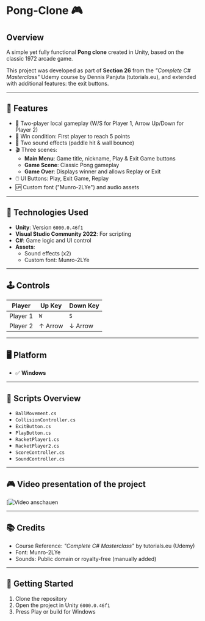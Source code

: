 # Pong-Clone 🎮

## Overview

A simple yet fully functional **Pong clone** created in Unity, based on the classic 1972 arcade game.

This project was developed as part of **Section 26** from the *"Complete C# Masterclass"* Udemy course by Dennis Panjuta (tutorials.eu), and extended with additional features: the exit buttons.

---

## 📌 Features

- 🏓 Two-player local gameplay (W/S for Player 1, Arrow Up/Down for Player 2)
- 🎯 Win condition: First player to reach 5 points
- 🎵 Two sound effects (paddle hit & wall bounce)
- 🎬 Three scenes:
  - **Main Menu**: Game title, nickname, Play & Exit Game buttons
  - **Game Scene**: Classic Pong gameplay
  - **Game Over**: Displays winner and allows Replay or Exit
- 🖱️ UI Buttons: Play, Exit Game, Replay
- 🆙 Custom font ("Munro-2LYe") and audio assets

---

## 🔧 Technologies Used

- **Unity**: Version `6000.0.46f1`
- **Visual Studio Community 2022**: For scripting
- **C#**: Game logic and UI control
- **Assets**:
  - Sound effects (x2)
  - Custom font: Munro-2LYe

---

## 🕹️ Controls

| Player        | Up Key | Down Key     |
|---------------|--------|--------------|
| Player 1      | `W`    | `S`          |
| Player 2      | ↑ Arrow | ↓ Arrow     |

---

## 🖥️ Platform

- ✅ **Windows**

---

## 📁 Scripts Overview

- `BallMovement.cs`
- `CollisionController.cs`
- `ExitButton.cs`
- `PlayButton.cs`
- `RacketPlayer1.cs`
- `RacketPlayer2.cs`
- `ScoreController.cs`
- `SoundController.cs`

---

## 🎮 Video presentation of the project 

[![Video anschauen](https://youtu.be/nODtmkNsmVU?si=pPsiuoc1CEIxTQJn)

---

## 📚 Credits

- Course Reference: *"Complete C# Masterclass"* by tutorials.eu (Udemy)
- Font: Munro-2LYe
- Sounds: Public domain or royalty-free (manually added)

---

## 🚀 Getting Started

1. Clone the repository
2. Open the project in Unity `6000.0.46f1`
3. Press Play or build for Windows
